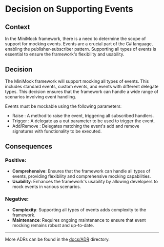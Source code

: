 ﻿# Decision on Supporting Events

## Context

In the MiniMock framework, there is a need to determine the scope of support for mocking events. Events are a crucial part of the C# language, enabling the publisher-subscriber pattern. Supporting all types of events is essential to ensure the framework's flexibility and usability.

## Decision

The MiniMock framework will support mocking all types of events. This includes standard events, custom events, and events with different delegate types. This decision ensures that the framework can handle a wide range of scenarios involving event handling.

Events must be mockable using the following parameters:

- Raise : A method to raise the event, triggering all subscribed handlers.
- Trigger : A delegate as a out parameter to be used to trigger the event.
- Add/Remove : Delegates matching the event's add and remove signatures with functionality to be executed.

## Consequences

### Positive:

- **Comprehensive**: Ensures that the framework can handle all types of events, providing flexibility and comprehensive mocking capabilities.
- **Usability**: Enhances the framework's usability by allowing developers to mock events in various scenarios.

### Negative:

- **Complexity**: Supporting all types of events adds complexity to the framework.
- **Maintenance**: Requires ongoing maintenance to ensure that event mocking remains robust and up-to-date.

---

More ADRs can be found in the [docs/ADR](../README.md) directory.
